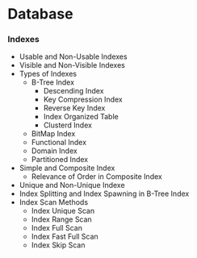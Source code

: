 # Database

### Indexes

- Usable and Non-Usable Indexes
- Visible and Non-Visible Indexes
- Types of Indexes
	- B-Tree Index
		- Descending Index
		- Key Compression Index
		- Reverse Key Index
		- Index Organized Table
		- Clusterd Index
	- BitMap Index
	- Functional Index
	- Domain Index
	- Partitioned Index
- Simple and Composite Index
	- Relevance of Order in Composite Index
- Unique and Non-Unique Indexe
- Index Splitting and Index Spawning in B-Tree Index
- Index Scan Methods
	- Index Unique Scan
	- Index Range Scan
	- Index Full Scan
	- Index Fast Full Scan
	- Index Skip Scan
	

	